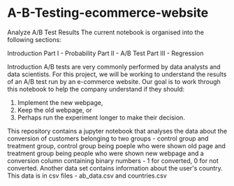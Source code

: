 # A-B-Testing-ecommerce-website

Analyze A/B Test Results
The current notebook is organised into the following sections:

Introduction
Part I - Probability
Part II - A/B Test
Part III - Regression

Introduction
A/B tests are very commonly performed by data analysts and data scientists. For this project, we will be working to understand the results of an A/B test run by an e-commerce website. Our goal is to work through this notebook to help the company understand if they should:

1. Implement the new webpage,
2. Keep the old webpage, or
3. Perhaps run the experiment longer to make their decision.

This repository contains a jupyter notebook that analyses the data about the conversion of customers belonging to two groups - control group and treatment group, control group being poeple who were shown old page and treatment group being people who were shown new webpage and a conversion column containing binary numbers - 1 for converted, 0 for not converted. Another data set contains information about the user's country. This data is in csv files - ab_data.csv and countries.csv

